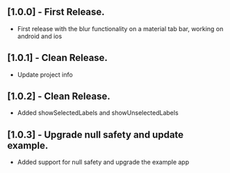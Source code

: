 ## [1.0.0] - First Release.

* First release with the blur functionality on a material tab bar, working on android and ios

## [1.0.1] - Clean Release.

* Update project info

## [1.0.2] - Clean Release.

* Added showSelectedLabels and showUnselectedLabels

## [1.0.3] - Upgrade null safety and update example.

* Added support for null safety and upgrade the example app



